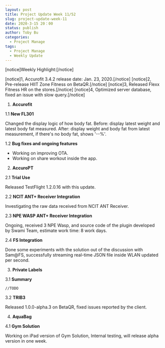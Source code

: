 ```yaml
---
layout: post
title: Project Update Week 11/52
slug: project-update-week-11
date: 2020-3-15 20：00
status: publish
author: Toby Bu
categories:
  - Project Manage
tags:
  - Project Manage
  - Weekly Update
---
```



[notice]Weekly Highlight:[/notice]

  [notice]1,  Accurofit 3.4.2 release date: Jan. 23, 2020.[/notice]
  [notice]2,  Pre-release HIIT Zone Fitness on BetaQR.[/notice]
  [notice]3,  Released Flexx Fitness HR on the stores.[/notice]
  [notice]4,  Optimized server database, fixed an issue with slow query.[/notice]


1. **Accurofit**

  1.1 **New FL301**

  Changed the display logic of how body fat. 
  Before: display latest weight and latest body fat measured.
  After: display weight and body fat from latest measurement, if there's no body fat, shows '--%'.

  1.2 **Bug fixes and ongoing features**

  - Working on improving OTA.
  - Working on share workout inside the app.

2. **AccuroPT**

  2.1 **Trial Use**

  Released TestFlight 1.2.0.16 with this update.

  2.2 **NCIT ANT+ Receiver Integration**

  Investigating the raw data received from NCIT ANT Receiver.

  2.3 **NPE WASP ANT+ Receiver Integration**

  Ongoing, received 3 NPE Wasp, and source code of the plugin developed by Swami Team, estimate work time: 8 work days.

  2.4 **FS Integration**

  Done some experiments with the solution out of the discussion with Sam@FS, successfully streaming real-time JSON file inside WLAN updated per second.
  

3. **Private Labels**

  3.1 **Summary**

    //TODO

  3.2 **TRIB3**

  Released 1.0.0-alpha.3 on BetaQR, fixed issues reported by the client.

4. **AquaBag**

  4.1 **Gym Solution**

  Working on iPad version of Gym Solution, Internal testing, will release alpha version in one week.

[1]: https://fir.im/accurov2
[2]: https://fir.im/accuropt


